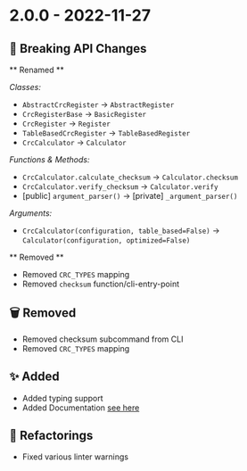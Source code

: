 # 2.0.0 - 2022-11-27

## 🚨 Breaking API Changes

** Renamed **

*Classes:*

* `AbstractCrcRegister` -> `AbstractRegister`
* `CrcRegisterBase` -> `BasicRegister`
* `CrcRegister` -> `Register`
* `TableBasedCrcRegister` -> `TableBasedRegister`
* `CrcCalculator` -> `Calculator`


*Functions & Methods:*

* `CrcCalculator.calculate_checksum` -> `Calculator.checksum`
* `CrcCalculator.verify_checksum` -> `Calculator.verify`
* \[public\] `argument_parser()` -> \[private\] `_argument_parser()`

*Arguments:*

* `CrcCalculator(configuration, table_based=False)` -> `Calculator(configuration, optimized=False)`

** Removed **

* Removed `CRC_TYPES` mapping
* Removed `checksum` function/cli-entry-point

## 🗑 Removed
* Removed checksum subcommand from CLI
* Removed `CRC_TYPES` mapping

## ✨ Added
* Added typing support
* Added Documentation [see here](https://nicoretti.github.io/crc)

## 🔧 Refactorings
* Fixed various linter warnings
